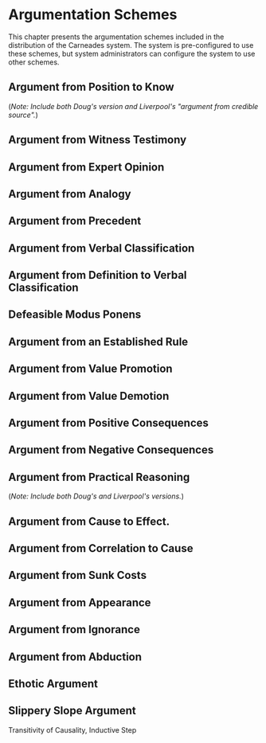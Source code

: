 # Argumentation Schemes

This chapter presents the argumentation schemes included in the distribution of the Carneades system.  The system is pre-configured to use these schemes, but system administrators can configure the system to use other schemes.

## Argument from Position to Know

(*Note: Include both Doug's version and Liverpool's "argument from credible source".*)

## Argument from Witness Testimony
## Argument from Expert Opinion
## Argument from Analogy
## Argument from Precedent
## Argument from Verbal Classification
## Argument from Definition to Verbal Classification
## Defeasible Modus Ponens
## Argument from an Established Rule
## Argument from Value Promotion
## Argument from Value Demotion
## Argument from Positive Consequences
## Argument from Negative Consequences
## Argument from Practical Reasoning

(*Note: Include both Doug's and Liverpool's versions.*)

## Argument from Cause to Effect.
## Argument from Correlation to Cause
## Argument from Sunk Costs
## Argument from Appearance
## Argument from Ignorance
## Argument from Abduction
## Ethotic Argument
## Slippery Slope Argument

Transitivity of Causality, Inductive Step